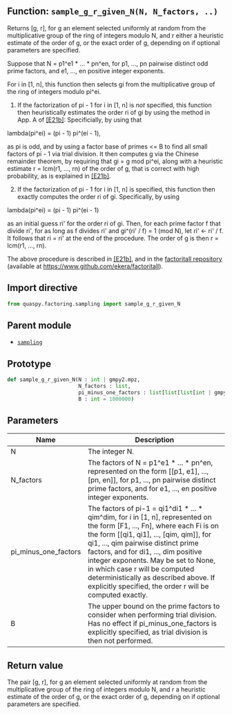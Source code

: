 ## Function: <code>sample\_g\_r\_given\_N(N, N_factors, ..)</code>
Returns [g, r], for g an element selected uniformly at random from the multiplicative group of the ring of integers modulo N, and r either a heuristic estimate of the order of g, or the exact order of g, depending on if optional parameters are specified.

Suppose that N = p1^e1 * ... * pn^en, for p1, ..., pn pairwise distinct odd prime factors, and e1, ..., en positive integer exponents.

For i in [1, n], this function then selects gi from the multiplicative group of the ring of integers modulo pi^ei.

1. If the factorization of pi - 1 for i in [1, n] is *not* specified, this function then heuristically estimates the order ri of gi by using the method in App. A of [[E21b]](https://doi.org/10.1007/s11128-021-03069-1): Specificially, by using that

lambda(pi^ei) = (pi - 1) pi^(ei - 1),

as pi is odd, and by using a factor base of primes <= B to find all small factors of pi - 1 via trial division. It then computes g via the Chinese remainder theorem, by requiring that gi = g mod pi^ei, along with a heuristic estimate r = lcm(r1, ..., rn) of the order of g, that is correct with high probability, as is explained in [[E21b]](https://doi.org/10.1007/s11128-021-03069-1).

2. If the factorization of pi - 1 for i in [1, n] is specified, this function then exactly computes the order ri of gi. Specifically, by using

lambda(pi^ei) = (pi - 1) pi^(ei - 1)

as an initial guess ri' for the order ri of gi. Then, for each prime factor f that divide ri', for as long as f divides ri' and gi^(ri' / f) = 1 (mod N), let ri' <- ri' / f. It follows that ri = ri' at the end of the procedure. The order of g is then r = lcm(r1, ..., rn).

The above procedure is described in [[E21b]](https://doi.org/10.1007/s11128-021-03069-1), and in the [factoritall repository](https://www.github.com/ekera/factoritall) (available at https://www.github.com/ekera/factoritall).

## Import directive
```python
from quaspy.factoring.sampling import sample_g_r_given_N
```

## Parent module
- [<code>sampling</code>](README.md)

## Prototype
```python
def sample_g_r_given_N(N : int | gmpy2.mpz,
                       N_factors : list,
                       pi_minus_one_factors : list[list[list[int | gmpy2.mpz]]] | None = None,
                       B : int = 1000000)
```

## Parameters
| <b>Name</b> | <b>Description</b> |
| ----------- | ------------------ |
| N | The integer N. |
| N_factors | The factors of N = p1^e1 * ... * pn^en, represented on the form [[p1, e1], ..., [pn, en]], for p1, ..., pn pairwise distinct prime factors, and for e1, ..., en positive integer exponents. |
| pi_minus_one_factors | The factors of pi-1 = qi1^di1 * ... * qim^dim, for i in [1, n], represented on the form [F1, ..., Fn], where each Fi is on the form [[qi1, qi1], ..., [qim, qim]], for qi1, ..., qim pairwise distinct prime factors, and for di1, ..., dim positive integer exponents. May be set to None, in which case r will be computed deterministically as described above. If explicitly specified, the order r will be computed exactly. |
| B | The upper bound on the prime factors to consider when performing trial division. Has no effect if pi_minus_one_factors is explicitly specified, as trial division is then not performed. |

## Return value
The pair [g, r], for g an element selected uniformly at random from the multiplicative group of the ring of integers modulo N, and r a heuristic estimate of the order of g, or the exact order of g, depending on if optional parameters are specified.

